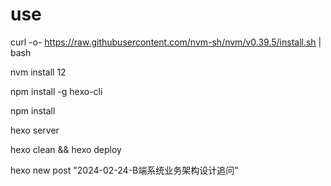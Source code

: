 # use
curl -o- https://raw.githubusercontent.com/nvm-sh/nvm/v0.39.5/install.sh | bash

nvm install 12

npm install -g hexo-cli

npm install

hexo server

hexo clean && hexo deploy

hexo new post "2024-02-24-B端系统业务架构设计追问"